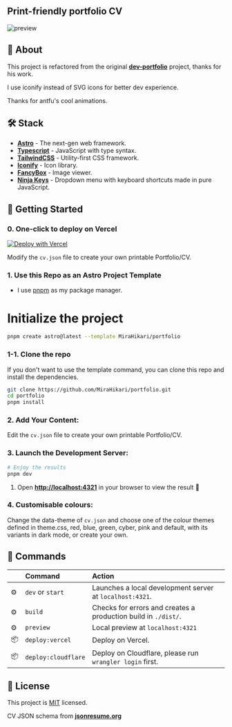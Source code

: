 ## Print-friendly portfolio CV

![preview](https://github.com/user-attachments/assets/44c47034-06e4-412a-b9dd-014593b32215)

## 📄 About

This project is refactored from the original [**dev-portfolio**](https://github.com/Smilesharks/dev-portfolio) project, thanks for his work.

I use iconify instead of SVG icons for better dev experience.

Thanks for antfu's cool animations.

## 🛠️ Stack

- [**Astro**](https://astro.build/) - The next-gen web framework.
- [**Typescript**](https://www.typescriptlang.org/) - JavaScript with type syntax.
- [**TailwindCSS**](https://tailwindcss.com/) - Utility-first CSS framework.
- [**Iconify**](https://iconify.design/) - Icon library.
- [**FancyBox**](https://fancyapps.com/fancybox/3/) - Image viewer.
- [**Ninja Keys**](https://github.com/ssleptsov/ninja-keys) - Dropdown menu with keyboard shortcuts made in pure JavaScript.

## 🚀 Getting Started

### 0. One-click to deploy on Vercel
[![Deploy with Vercel](https://vercel.com/button)](https://vercel.com/new/clone?repository-url=https://github.com/JCreiv/portfolio&project-name=portfolio&repository-name=portfolio)

Modify the `cv.json` file to create your own printable Portfolio/CV.

### 1. Use this Repo as an Astro Project Template

- I use [pnpm](https://pnpm.io/installation) as my package manager.

# Initialize the project
```bash
pnpm create astro@latest --template MiraHikari/portfolio
```

### 1-1. Clone the repo
If you don't want to use the template command, you can clone this repo and install the dependencies.

```bash
git clone https://github.com/MiraHikari/portfolio.git
cd portfolio
pnpm install
```

### 2. Add Your Content:

Edit the `cv.json` file to create your own printable Portfolio/CV.

### 3. Launch the Development Server:

```bash
# Enjoy the results
pnpm dev
```
1. Open [**http://localhost:4321**](http://localhost:4321/) in your browser to view the result 🚀

### 4. Customisable colours:
Change the data-theme of `cv.json` and choose one of the colour themes defined in theme.css, red, blue, green, cyber, pink and default, with its variants in dark mode, or create your own.

## 🧞 Commands

|     | Command         | Action                                                                       |
| :-- | :-------------- | :--------------------------------------------------------------------------- |
| ⚙️  | `dev` or `start` | Launches a local development server at `localhost:4321`.                   |
| ⚙️  | `build`         | Checks for errors and creates a production build in `./dist/`. |
| ⚙️  | `preview`       | Local preview at `localhost:4321`                                       |
| 📦  | `deploy:vercel`         | Deploy on Vercel.                           |
| 📦 | `deploy:cloudflare`       | Deploy on Cloudflare, please run `wrangler login` first.                                           |                                |

## 📝 License

This project is [MIT](./LICENSE) licensed.

CV JSON schema from [**jsonresume.org**](https://jsonresume.org/schema/)
